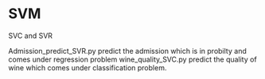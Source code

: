 # SVM
SVC and SVR

Admission_predict_SVR.py predict the admission which is in probilty and comes under regression problem
wine_quality_SVC.py predict the quality of wine which comes under classification problem.

